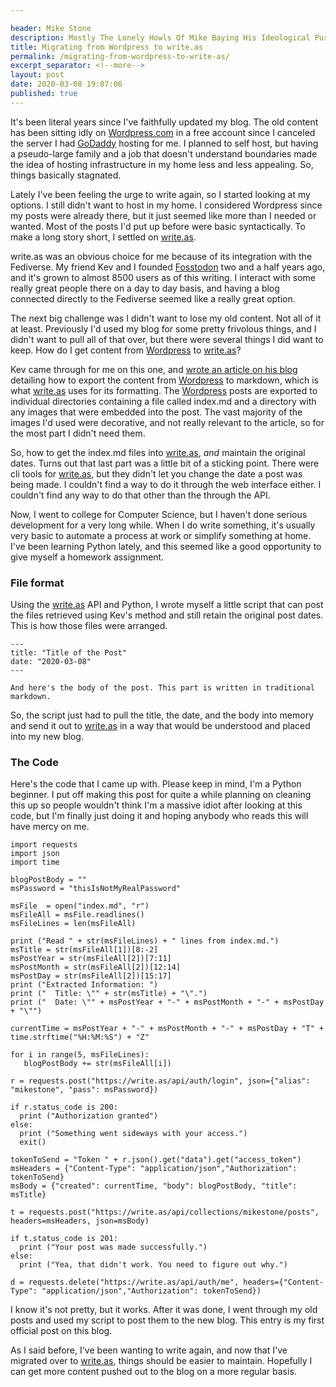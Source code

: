 ```yaml
---

header: Mike Stone
description: Mostly The Lonely Howls Of Mike Baying His Ideological Purity At The Moon
title: Migrating from Wordpress to write.as
permalink: /migrating-from-wordpress-to-write-as/
excerpt_separator: <!--more-->
layout: post
date: 2020-03-08 19:07:06
published: true
---
```


It's been literal years since I've faithfully updated my blog. The old content has been sitting idly on [Wordpress.com](https://wordpress.com) in a free account since I canceled the server I had [GoDaddy](https://www.godaddy.com) hosting for me. I planned to self host, but having a pseudo-large family and a job that doesn't understand boundaries made the idea of hosting infrastructure in my home less and less appealing. So, things basically stagnated. 

Lately I've been feeling the urge to write again, so I started looking at my options. I still didn't want to host in my home. I considered Wordpress since my posts were already there, but it just seemed like more than I needed or wanted. Most of the posts I'd put up before were basic syntactically. To make a long story short, I settled on [write.as](https://write.as).

<!--more-->

write.as was an obvious choice for me because of its integration with the Fediverse. My friend Kev and I founded [Fosstodon](https://fosstodon.org) two and a half years ago, and it's grown to almost 8500 users as of this writing. I interact with some really great people there on a day to day basis, and having a blog connected directly to the Fediverse seemed like a really great option. 

The next big challenge was I didn't want to lose my old content. Not all of it at least. Previously I'd used my blog for some pretty frivolous things, and I didn't want to pull all of that over, but there were several things I did want to keep. How do I get content from [Wordpress](https://wordpress.com) to [write.as](htts://write.as)?

Kev came through for me on this one, and [wrote an article on his blog](https://kevq.uk/how-to-convert-wordpress-to-markdown/) detailing how to export the content from [Wordpress](https://wordpress.com) to markdown, which is what [write.as](https://write.as) uses for its formatting. The [Wordpress](https://wordpress.com) posts are exported to individual directories containing a file called index.md and a directory with any images that were embedded into the post. The vast majority of the images I'd used were decorative, and not really relevant to the article, so for the most part I didn't need them.

So, how to get the index.md files into [write.as](https://write.as), _and_ maintain the original dates. Turns out that last part was a little bit of a sticking point. There were cli tools for [write.as](https://write.as), but they didn't let you change the date a post was being made. I couldn't find a way to do it through the web interface either. I couldn't find any way to do that other than the through the API.

Now, I went to college for Computer Science, but I haven't done serious development for a very long while. When I do write something, it's usually very basic to automate a process at work or simplify something at home. I've been learning Python lately, and this seemed like a good opportunity to give myself a homework assignment.

### File format

Using the [write.as](https://write.as) API and Python, I wrote myself a little script that can post the files retrieved using Kev's method and still retain the original post dates. This is how those files were arranged.

```
---
title: "Title of the Post"
date: "2020-03-08"
---

And here's the body of the post. This part is written in traditional markdown.
```

So, the script just had to pull the title, the date, and the body into memory and send it out to [write.as](https://write.as) in a way that would be understood and placed into my new blog.

### The Code

Here's the code that I came up with. Please keep in mind, I'm a Python beginner. I put off making this post for quite a while planning on cleaning this up so people wouldn't think I'm a massive idiot after looking at this code, but I'm finally just doing it and hoping anybody who reads this will have mercy on me.

```
import requests
import json
import time

blogPostBody = ""
msPassword = "thisIsNotMyRealPassword"

msFile  = open("index.md", "r")
msFileAll = msFile.readlines()
msFileLines = len(msFileAll)

print ("Read " + str(msFileLines) + " lines from index.md.")
msTitle = str(msFileAll[1])[8:-2]
msPostYear = str(msFileAll[2])[7:11]
msPostMonth = str(msFileAll[2])[12:14]
msPostDay = str(msFileAll[2])[15:17]
print ("Extracted Information: ")
print ("  Title: \"" + str(msTitle) + "\".")
print ("  Date: \"" + msPostYear + "-" + msPostMonth + "-" + msPostDay + "\"")

currentTime = msPostYear + "-" + msPostMonth + "-" + msPostDay + "T" + time.strftime("%H:%M:%S") + "Z"

for i in range(5, msFileLines):
   blogPostBody += str(msFileAll[i])

r = requests.post("https://write.as/api/auth/login", json={"alias": "mikestone", "pass": msPassword})

if r.status_code is 200:
  print ("Authorization granted")
else:
  print ("Something went sideways with your access.")
  exit()

tokenToSend = "Token " + r.json().get("data").get("access_token")
msHeaders = {"Content-Type": "application/json","Authorization": tokenToSend}
msBody = {"created": currentTime, "body": blogPostBody, "title": msTitle}

t = requests.post("https://write.as/api/collections/mikestone/posts", headers=msHeaders, json=msBody)

if t.status_code is 201:
  print ("Your post was made successfully.")
else:
  print ("Yea, that didn't work. You need to figure out why.")

d = requests.delete("https://write.as/api/auth/me", headers={"Content-Type": "application/json","Authorization": tokenToSend})

```

I know it's not pretty, but it works. After it was done, I went through my old posts and used my script to post them to the new blog. This entry is my first official post on this blog.

As I said before, I've been wanting to write again, and now that I've migrated over to [write.as](https://write.as), things should be easier to maintain. Hopefully I can get more content pushed out to the blog on a more regular basis.